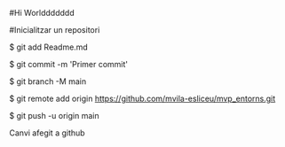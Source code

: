 #Hi Worlddddddd

#Inicialitzar un repositori

$ git add Readme.md

$ git commit -m 'Primer commit'

$ git branch -M main

$ git remote add origin https://github.com/mvila-esliceu/mvp_entorns.git

$ git push -u origin main


Canvi afegit a github
